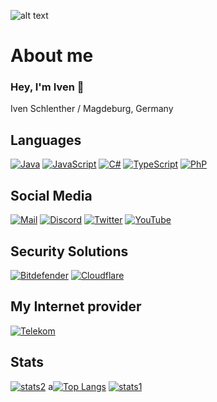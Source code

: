 ![alt text](https://i.lvckyworld.net/lvcky/team/lvckyapi/LvckyAPI.png)
# About me
### Hey, I'm Iven 👋

Iven Schlenther / Magdeburg, Germany

## Languages
[![Java](https://img.shields.io/badge/-Java-007396.svg?logo=Java&logoColor=white&longCache=true&style=for-the-badge)](https://github.com/LvckyAPI?tab=repositories&q=&type=&language=java)
[![JavaScript](https://img.shields.io/badge/-javascript-F7DF1E.svg?logo=javascript&logoColor=black&longCache=true&style=for-the-badge)](https://github.com/LvckyAPI?tab=repositories&q=&type=&language=javascript)
[![C#](https://img.shields.io/badge/-Csharp-239120.svg?logo=c-sharp&logoColor=white&longCache=true&style=for-the-badge)](https://github.com/LvckyAPI?tab=repositories&q=&type=&language=c%23)
[![TypeScript](https://img.shields.io/badge/-typescript-2f74c0.svg?logo=typescript&logoColor=white&longCache=true&style=for-the-badge)](https://github.com/LvckyAPI?tab=repositories&q=&type=&language=typescript)
[![PhP](https://img.shields.io/badge/-php-848ebb.svg?logo=php&logoColor=white&longCache=true&style=for-the-badge)](https://github.com/LvckyAPI?tab=repositories&q=&type=&language=php)


## Social Media
[![Mail](https://img.shields.io/badge/-Mail-E34133.svg?logo=gmail&logoColor=white&longCache=true&style=for-the-badge)](mailto://iven.s@lvckyworld.net)
[![Discord](https://img.shields.io/badge/-Discord-5865F2.svg?logo=discord&logoColor=white&longCache=true&style=for-the-badge)](https://discordapp.com/users/466986428107063306)
[![Twitter](https://img.shields.io/badge/-Twitter-1DA1F2.svg?logo=twitter&logoColor=white&longCache=true&style=for-the-badge)](https://www.twitter.com/LvckyAPI)
[![YouTube](https://img.shields.io/badge/-YouTube-FF0000.svg?logo=youtube&logoColor=white&longCache=true&style=for-the-badge)](https://www.youtube.com/channel/UC40Vr_3QDGfy2ZPvtZij8sQ)

## Security Solutions
[![Bitdefender](https://img.shields.io/badge/-Bitdefender-ED1C24.svg?logo=Bitdefender&logoColor=white&longCache=true&style=for-the-badge)](https://www.bitdefender.de)
[![Cloudflare](https://img.shields.io/badge/-Cloudflare-F38020.svg?logo=Cloudflare&logoColor=white&longCache=true&style=for-the-badge)](https://cloudflare.com)

## My Internet provider
[![Telekom](https://img.shields.io/badge/-Telekom-E20074.svg?logo=t-mobile&logoColor=white&longCache=true&style=for-the-badge)](https://www.telekom.de/)

## Stats
[![stats2](https://github-readme-streak-stats.herokuapp.com/?user=lvckyapi&hide_border=true&theme=tokyonight)](https://github.com/LvckyAPI) a[![Top Langs](https://github-readme-stats.vercel.app/api/top-langs/?username=lvckyapi&count_private=true&theme=tokyonight)](https://github.com/LvckyAPI/) 
[![stats1](https://github-readme-stats.vercel.app/api?username=lvckyapi&count_private=true&theme=tokyonight&include_all_commits=true)](https://github.com/LvckyAPI)

